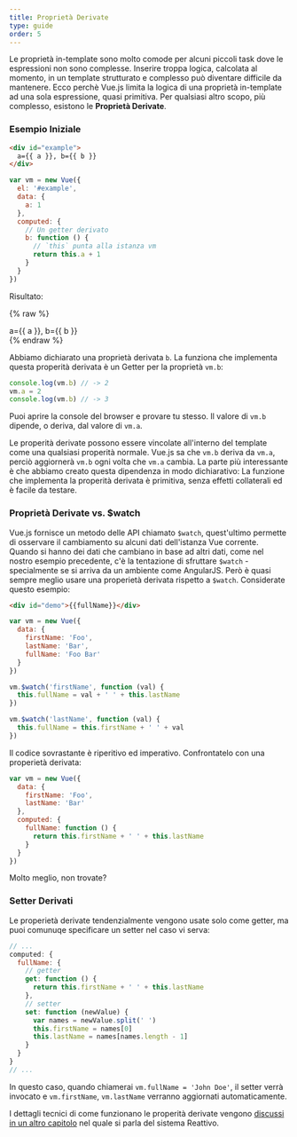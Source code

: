 ```yaml
---
title: Proprietà Derivate
type: guide
order: 5
---
```


Le proprietà in-template sono molto comode per alcuni piccoli task dove le espressioni non sono complesse. Inserire troppa logica, calcolata al momento, in un template strutturato e complesso può diventare difficile da mantenere. Ecco perchè Vue.js limita la logica di una proprietà in-template ad una sola espressione, quasi primitiva. Per qualsiasi altro scopo, più complesso, esistono le **Proprietà Derivate**.

### Esempio Iniziale

``` html
<div id="example">
  a={{ a }}, b={{ b }}
</div>
```

``` js
var vm = new Vue({
  el: '#example',
  data: {
    a: 1
  },
  computed: {
    // Un getter derivato
    b: function () {
      // `this` punta alla istanza vm
      return this.a + 1
    }
  }
})
```

Risultato:

{% raw %}
<div id="example" class="demo">
  a={{ a }}, b={{ b }}
</div>
<script>
var vm = new Vue({
  el: '#example',
  data: {
    a: 1
  },
  computed: {
    b: function () {
      return this.a + 1
    }
  }
})
</script>
{% endraw %}

Abbiamo dichiarato una proprietà derivata `b`. La funziona che implementa questa properità derivata è un Getter per la proprietà `vm.b`:

``` js
console.log(vm.b) // -> 2
vm.a = 2
console.log(vm.b) // -> 3
```

Puoi aprire la console del browser e provare tu stesso. Il valore di `vm.b` dipende, o deriva, dal valore di `vm.a`.

Le properità derivate possono essere vincolate all'interno del template come una qualsiasi properità normale. Vue.js sa che `vm.b` deriva da `vm.a`, perciò aggiornerà `vm.b` ogni volta che `vm.a` cambia. La parte più interessante è che abbiamo creato questa dipendenza in modo dichiarativo: La funzione che implementa la properità derivata è primitiva, senza effetti collaterali ed è facile da testare.

### Proprietà Derivate vs. $watch

Vue.js fornisce un metodo delle API chiamato `$watch`, quest'ultimo permette di osservare il cambiamento su alcuni dati dell'istanza Vue corrente. Quando si hanno dei dati che cambiano in base ad altri dati, come nel nostro esempio precedente, c'è la tentazione di sfruttare `$watch` - specialmente se si arriva da un ambiente come AngularJS. Però è quasi sempre meglio usare una properietà derivata rispetto a `$watch`. Considerate questo esempio:

``` html
<div id="demo">{{fullName}}</div>
```

``` js
var vm = new Vue({
  data: {
    firstName: 'Foo',
    lastName: 'Bar',
    fullName: 'Foo Bar'
  }
})

vm.$watch('firstName', function (val) {
  this.fullName = val + ' ' + this.lastName
})

vm.$watch('lastName', function (val) {
  this.fullName = this.firstName + ' ' + val
})
```

Il codice sovrastante è riperitivo ed imperativo. Confrontatelo con una properietà derivata:

``` js
var vm = new Vue({
  data: {
    firstName: 'Foo',
    lastName: 'Bar'
  },
  computed: {
    fullName: function () {
      return this.firstName + ' ' + this.lastName
    }
  }
})
```

Molto meglio, non trovate?

### Setter Derivati

Le properietà derivate tendenzialmente vengono usate solo come getter, ma puoi comunuqe specificare un setter nel caso vi serva:

``` js
// ...
computed: {
  fullName: {
    // getter
    get: function () {
      return this.firstName + ' ' + this.lastName
    },
    // setter
    set: function (newValue) {
      var names = newValue.split(' ')
      this.firstName = names[0]
      this.lastName = names[names.length - 1]
    }
  }
}
// ...
```

In questo caso, quando chiamerai `vm.fullName = 'John Doe'`, il setter verrà invocato e `vm.firstName`, `vm.lastName` verranno aggiornati automaticamente.

I dettagli tecnici di come funzionano le properità derivate vengono [discussi in un altro capitolo](reactivity.html#Inside_Computed_Properties) nel quale si parla del sistema Reattivo.
